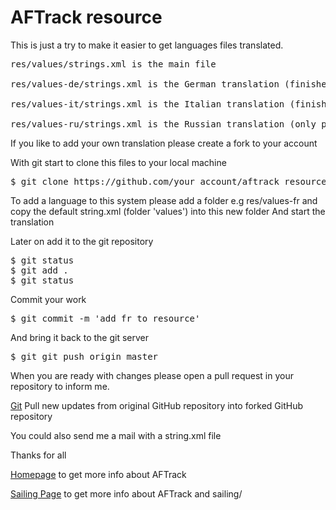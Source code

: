 # AFTrack resource

This is just a try to make it easier to get languages files translated.

<pre>
res/values/strings.xml is the main file 

res/values-de/strings.xml is the German translation (finished)

res/values-it/strings.xml is the Italian translation (finished)

res/values-ru/strings.xml is the Russian translation (only partly, not part of AFTrack at the moment)
</pre>

If you like to add your own translation please
create a fork to your account

With git start to clone this files to your local machine

<pre>
$ git clone https://github.com/your_account/aftrack_resource.git 
</pre>

To add a language to this system please add a folder
e.g res/values-fr and copy the default string.xml (folder 'values') into this new folder
And start the translation

Later on add it to the git repository

<pre>
$ git status
$ git add .
$ git status
</pre>

Commit your work

<pre>
$ git commit -m 'add fr to resource'
</pre>

And bring it back to the git server

<pre>
$ git git push origin master
</pre>

When you are ready with changes please open a pull request in your repository to inform me.

[Git](https://stackoverflow.com/questions/390381)  Pull new updates from original GitHub repository into forked GitHub repository


You could also send me a mail with a string.xml file 

Thanks for all

[Homepage](https://afischer-online.de/and/aftrack) to get more info about AFTrack

[Sailing Page](https://afischer-online.de/and/aftrack/sailing/) to get more info about AFTrack and sailing/
